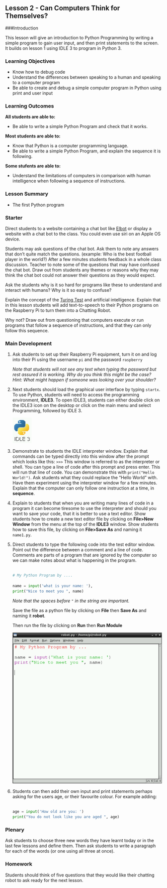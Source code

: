 ## Lesson 2 - Can Computers Think for Themselves? 

###Introduction

This lesson will give an introduction to Python Programming by writing a simple program to gain user input, and then print statements to the screen. It builds on lesson 1 using IDLE 3 to program in Python 3.


### Learning Objectives

- Know how to debug code
- Understand the differences between speaking to a human and speaking to a computer program
- Be able to create and debug a simple computer program in Python using print and user input


### Learning Outcomes

**All students are able to:**

- Be able to write a simple Python Program and check that it works.

**Most students are able to:**

- Know that Python is a computer programming language.  
- Be able to write a simple Python Program, and explain the sequence it is following.

**Some stufents are able to:**

- Understand the limitations of computers in comparison with human intelligence when following a sequence of instructions. 


### Lesson Summary

- The first Python program

### Starter

Direct students to a website containing a chat bot like [Elbot](http://www.elbot.com/) or display a website with a chat bot to the class. You could even use siri on an Apple OS device. 

Students may ask questions of the chat bot. Ask them to note any answers that don’t quite match the questions. (example: Who is the best football player in the world?) After a few minutes students feedback in a whole class discussion. Teacher to note some of the questions that may have confused the chat bot. Draw out from students any themes or reasons why they may think the chat bot could not answer their questions as they would expect.

Ask the students why is it so hard for programs like these to understand and interact with humans? Why is it so easy to confuse?

Explain the concept of the [Turing Test](http://en.wikipedia.org/wiki/Turing_test) and artificial intelligence. Explain that in this lesson students will add text-to-speech to their Python programs on the Raspberry Pi to turn them into a Chatting Robot.


Why not? Draw out from questioning that computers execute or run programs that follow a sequence of instructions, and that they can only follow this sequence. 


### Main Development

1. Ask students to set up their Raspberry Pi equipment, turn it on and log into their Pi using the username `pi` and the password `raspberry`

	*Note that students will not see any text when typing the password but rest assured it is working. Why do you think this might be the case? Hint: What might happen if someone was looking over your shoulder?*
	
2. Next students should load the graphical user interface by typing `startx`. To use Python, students will need to access the programming environment, **IDLE3**. To open IDLE3, students can either double click on the IDLE3 icon on the desktop or click on the main menu and select Programming, followed by IDLE 3.

	![](idle3.png)

3. Demonstrate to students the IDLE interpreter window. Explain that commands can be typed directly into this window after the prompt which looks like this:  `>>>` This window is referred to as the interpreter or shell. You can type a line of code after this prompt and press enter. This will run that line of code. You can demonstrate this with `print("Hello World!")`. Ask students what they could replace the “Hello World” with. Have them experiment using the interpreter window for a few minutes. Explain that the computer can only follow one instruction at a time, in **sequence**. 

4. Explain to students that when you are writing many lines of code in a program it can become tiresome to use the interpreter and should you want to save your code, that it is better to use a text editor. Show students how to create a new text editor file by clicking on **File>New Window** from the menu at the top of the **IDLE3** window. Show students how to save this file, by clicking on **File>Save As** and naming it `name1.py`.

5. Direct students to type the following code into the test editor window. Point out the difference between a comment and a line of code. Comments are parts of a program that are ignored by the computer so we can make notes about what is happening in the program. 

	```python
	
	# My Python Program by ....
	
	name = input('what is your name: '),
	print("Nice to meet you ", name)
	```
	
	*Note that the spaces before `"` in the string are important.*
	
	Save the file as a python file by clicking on **File** then **Save As** and naming it **robot**.
	
	Then run the file by clicking on **Run** then **Run Module**
	
	![](program-1.png)

6. Students can then add their own input and print statements perhaps asking for the users age, or their favourite colour. For example adding:

	```python
	
	age = input('How old are you: ')
	print("You do not look like you are aged ", age)
	```

### Plenary

Ask students to choose three new words they have learnt today or in the last few lessons and define them. Then ask students to write a paragraph for each of the words (or one using all three at once).


### Homework

Students should think of five questions that they would like their chatting robot to ask ready for the next lesson.

